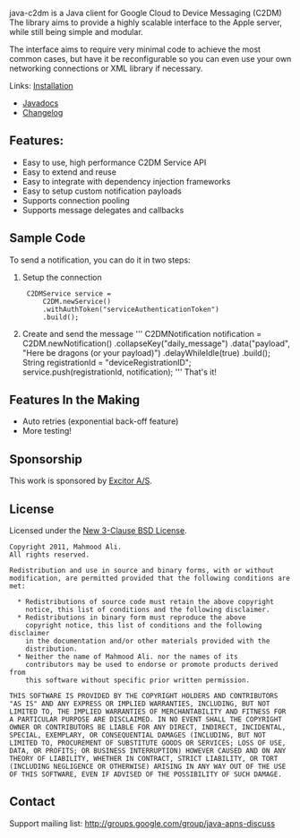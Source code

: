 java-c2dm is a Java client for Google Cloud to Device Messaging (C2DM)
The library aims to provide a highly scalable interface to the Apple
server, while still being simple and modular.

The interface aims to require very minimal code to achieve the most common
cases, but have it be reconfigurable so you can even use your own networking
connections or XML library if necessary.

Links: [Installation](http://wiki.github.com/notnoop/java-c2dm/installation)
- [Javadocs](http://notnoop.github.com/java-c2dm/apidocs/index.html)
- [Changelog](https://github.com/notnoop/java-c2dm/blob/master/CHANGELOG)

Features:
--------------
  *  Easy to use, high performance C2DM Service API
  *  Easy to extend and reuse
  *  Easy to integrate with dependency injection frameworks
  *  Easy to setup custom notification payloads
  *  Supports connection pooling
  *  Supports message delegates and callbacks


Sample Code
----------------

To send a notification, you can do it in two steps:

1. Setup the connection

        C2DMService service =
            C2DM.newService()
            .withAuthToken("serviceAuthenticationToken")
            .build();

2. Create and send the message
'''
	C2DMNotification notification = C2DM.newNotification()
				.collapseKey("daily_message")
				.data("payload", "Here be dragons (or your payload)")
				.delayWhileIdle(true)
				.build();
        String registrationId = "deviceRegistrationID";
        service.push(registrationId, notification);
'''
That's it!

Features In the Making
---------------------------
  * Auto retries (exponential back-off feature)
  * More testing!

Sponsorship
---------------

This work is sponsored by [Excitor A/S](http://www.excitor.com/).

License
----------------

Licensed under the [New 3-Clause BSD License](http://www.opensource.org/licenses/BSD-3-Clause).

    Copyright 2011, Mahmood Ali.
    All rights reserved.

    Redistribution and use in source and binary forms, with or without
    modification, are permitted provided that the following conditions are
    met:

      * Redistributions of source code must retain the above copyright
        notice, this list of conditions and the following disclaimer.
      * Redistributions in binary form must reproduce the above
        copyright notice, this list of conditions and the following disclaimer
        in the documentation and/or other materials provided with the
        distribution.
      * Neither the name of Mahmood Ali. nor the names of its
        contributors may be used to endorse or promote products derived from
        this software without specific prior written permission.

    THIS SOFTWARE IS PROVIDED BY THE COPYRIGHT HOLDERS AND CONTRIBUTORS
    "AS IS" AND ANY EXPRESS OR IMPLIED WARRANTIES, INCLUDING, BUT NOT
    LIMITED TO, THE IMPLIED WARRANTIES OF MERCHANTABILITY AND FITNESS FOR
    A PARTICULAR PURPOSE ARE DISCLAIMED. IN NO EVENT SHALL THE COPYRIGHT
    OWNER OR CONTRIBUTORS BE LIABLE FOR ANY DIRECT, INDIRECT, INCIDENTAL,
    SPECIAL, EXEMPLARY, OR CONSEQUENTIAL DAMAGES (INCLUDING, BUT NOT
    LIMITED TO, PROCUREMENT OF SUBSTITUTE GOODS OR SERVICES; LOSS OF USE,
    DATA, OR PROFITS; OR BUSINESS INTERRUPTION) HOWEVER CAUSED AND ON ANY
    THEORY OF LIABILITY, WHETHER IN CONTRACT, STRICT LIABILITY, OR TORT
    (INCLUDING NEGLIGENCE OR OTHERWISE) ARISING IN ANY WAY OUT OF THE USE
    OF THIS SOFTWARE, EVEN IF ADVISED OF THE POSSIBILITY OF SUCH DAMAGE.

Contact
---------------
Support mailing list: http://groups.google.com/group/java-apns-discuss
